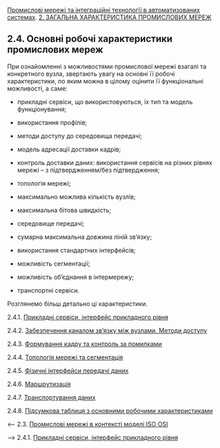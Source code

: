[Промислові мережі та інтеграційні технології в автоматизованих системах](README.md). [2. ЗАГАЛЬНА ХАРАКТЕРИСТИКА ПРОМИСЛОВИХ МЕРЕЖ](2.md)

## 2.4. Основні робочі характеристики промислових мереж

При ознайомленні з можливостями промислової мережі взагалі та конкретного вузла, звертають увагу на основні її робочі характеристики, по яким можна в цілому оцінити її функціональні можливості, а саме: 

-    прикладні сервіси, що використовуються, їх тип та модель функціонування;

-    використання профілів;

-    методи доступу до середовища передачі;

-    модель адресації доставки кадрів;

-    контроль доставки даних: використання сервісів на різних рівнях мережі – з підтвердженням/без підтвердження;

-    топологія мережі;

-    максимально можлива кількість вузлів;

-    максимальна бітова швидкість;

-    середовище передачі;

-    сумарна максимальна довжина ліній зв’язку;

-    використання стандартних інтерфейсів;

-    можливість сегментації;

-    можливість об’єднання в інтермережу;

-    транспортні сервіси.  

Розглянемо більш детально ці характеристики.

2.4.1. [Прикладні сервіси, інтерфейс прикладного рівня](2_4_1.md)

2.4.2. [Забезпечення каналом зв’язку між вузлами. Методи доступу](2_4_2.md)

2.4.3. [Формування кадру та контроль за помилками](2_4_3.md)

2.4.4. [Топологія мережі та сегментація](2_4_4.md)

2.4.5. [Фізичні інтерфейси передачі даних](2_4_5.md)

2.4.6. [Маршрутизація](2_4_6.md)

2.4.7. [Транспортування даних](2_4_7.md)

2.4.8. [Підсумкова таблиця з основними робочими характеристиками](2_4_8.md)



<-- 2.3. [Промислові мережі в контексті моделі ISO OSI](2_3.md) 

--> 2.4.1. [Прикладні сервіси, інтерфейс прикладного рівня](2_4_1.md)